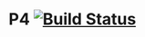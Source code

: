 
# P4 [![Build Status](https://travis-ci.com/KROSF/POO.svg?branch=P4)](https://travis-ci.com/KROSF/POO)
